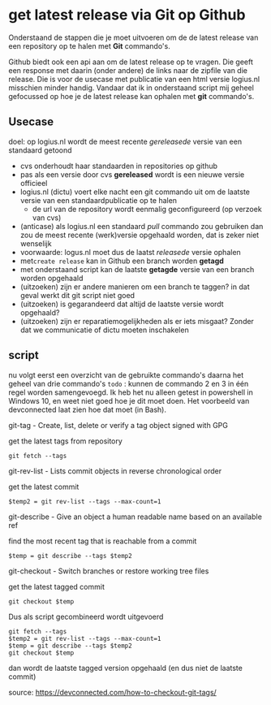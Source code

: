 # get latest release via Git op Github

Onderstaand de stappen die je moet uitvoeren om de de latest release van een repository op te halen met **Git** commando's. 

Github biedt ook een api aan om de latest release op te vragen. Die geeft een response met daarin (onder andere) de links naar de zipfile van die release. Die is voor de usecase met publicatie van een html versie logius.nl misschien minder handig. Vandaar dat ik in onderstaand script mij geheel gefocussed op hoe je de latest release kan ophalen met **git** commando's.  

## Usecase

doel: op logius.nl wordt de meest recente *gereleasede* versie van een standaard getoond

- cvs onderhoudt haar standaarden in repositories op github
- pas als een versie door cvs **gereleased** wordt is een nieuwe versie officieel
- logius.nl (dictu) voert elke nacht een git commando uit om de laatste versie van een standaardpublicatie op te halen
  - de url van de repository wordt eenmalig geconfigureerd (op verzoek van cvs)
- (anticase) als logius.nl een standaard *pull* commando zou gebruiken dan zou de meest recente (werk)versie opgehaald worden, dat is zeker niet wenselijk
- voorwaarde: logus.nl moet dus de laatst *releasede* versie ophalen
- met`create release` kan in Github een branch worden **getagd** 
- met onderstaand script kan de laatste **getagde** versie van een branch worden opgehaald
- (uitzoeken) zijn er andere manieren om een branch te taggen? in dat geval werkt dit git script niet goed
- (uitzoeken) is gegarandeerd dat altijd de laatste versie wordt opgehaald?
- (uitzoeken) zijn er reparatiemogelijkheden als er iets misgaat? Zonder dat we communicatie of dictu moeten inschakelen

## script

nu volgt eerst een overzicht van de gebruikte commando's
daarna het geheel van drie commando's 
`todo` : kunnen de commando 2 en 3 in één regel worden samengevoegd. Ik heb het nu alleen getest in powershell in Windows 10, en weet niet goed hoe je dit moet doen. Het voorbeeld van devconnected laat zien hoe dat moet (in Bash).   


git-tag - Create, list, delete or verify a tag object signed with GPG

get the latest tags from repository

```
git fetch --tags
```

git-rev-list - Lists commit objects in reverse chronological order

get the latest commit

```
$temp2 = git rev-list --tags --max-count=1
```

git-describe - Give an object a human readable name based on an available ref

find the most recent tag that is reachable from a commit

```
$temp = git describe --tags $temp2
```

git-checkout - Switch branches or restore working tree files

get the latest tagged commit
```
git checkout $temp
```

Dus als script gecombineerd wordt uitgevoerd
```
git fetch --tags
$temp2 = git rev-list --tags --max-count=1
$temp = git describe --tags $temp2
git checkout $temp
```

dan wordt de laatste tagged version opgehaald (en dus niet de laatste commit)

source: <https://devconnected.com/how-to-checkout-git-tags/>